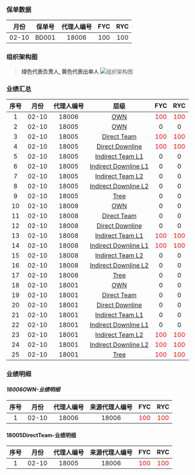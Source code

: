 
### 保单数据
|  月份 | 保单号  | 代理人编号  | FYC  | RYC  |
| :------------: | :------------: | :------------: | :------------: | :------------: |
|  02-10 | BD001  | 18006  | 100  | 100  |

### 组织架构图
>  **绿色代表负责人, 黄色代表出单人**
![组织架构图](https://kityminder-img.gz.bcebos.com/08601b51d0f5f969c874ba9aecef73c5d4bda411 "组织架构图")


### 业绩汇总
|序号|  月份 | 代理人编号  | 层级  | FYC  | RYC  |
| :------------: | :------------:| :------------: | :------------: | :------------: | :------------: |
|1|  02-10 | 18006  | <a href="#18006OWN">OWN</a>| <font color='red'>100</font>  | <font color='red'>100</font>|
|2|  02-10 | 18005  | <a href="#18005OWN">OWN</a>| 0| 0|
|3|  02-10 | 18005  | <a href="#18005DirectTeam">Direct Team</a>| <font color='red'>100</font>| <font color='red'>100</font>|
|4|  02-10 | 18005  | <a href="#18005DirectDownline">Direct Downline</a>| <font color='red'>100</font>| <font color='red'>100</font>|
|5|  02-10 | 18005  | <a href="#18005IndirectTeamL1">Indirect Team L1</a>| 0| 0|
|6|  02-10 | 18005  | <a href="#18005IndirectDownlineL1">Indirect Downline L1</a>| 0| 0|
|7|  02-10 | 18005  | <a href="#18005IndirectTeamL2">Indirect Team L2</a>| 0| 0|
|8|  02-10 | 18005  | <a href="#18005IndirectDownlineL2">Indirect Downline L2</a>| 0| 0|
|9|  02-10 | 18005  | <a href="#18005Tree">Tree</a>| 0| 0|
|10|  02-10 | 18008  | <a href="#18008OWN">OWN</a>| 0| 0|
|11|  02-10 | 18008  | <a href="#18008DirectTeam">Direct Team</a>| 0| 0|
|12|  02-10 | 18008  | <a href="#18008DirectDownline">Direct Downline</a>| 0| 0|
|13|  02-10 | 18008  | <a href="#18008IndirectTeamL1">Indirect Team L1</a>| <font color='red'>100</font>| <font color='red'>100</font>|
|14|  02-10 | 18008  | <a href="#18008IndirectDownlineL1">Indirect Downline L1</a>| <font color='red'>100</font>| <font color='red'>100</font>|
|15|  02-10 | 18008  | <a href="#18008IndirectTeamL2">Indirect Team L2</a>| 0| 0|
|16|  02-10 | 18008  | <a href="#18008IndirectDownlineL2">Indirect Downline L2</a>| 0| 0|
|17|  02-10 | 18008  | <a href="#18008Tree">Tree</a>| 0| 0|
|18|  02-10 | 18001  | <a href="#18001OWN">OWN</a>| 0| 0|
|19|  02-10 | 18001  | <a href="#18001DirectTeam">Direct Team</a>| 0| 0|
|20|  02-10 | 18001  | <a href="#18001DirectDownline">Direct Downline</a>| 0| 0|
|21|  02-10 | 18001  | <a href="#18001IndirectTeamL1">Indirect Team L1</a>| 0| 0|
|22|  02-10 | 18001  | <a href="#18001IndirectDownlineL1">Indirect Downline L1</a>| 0| 0|
|23|  02-10 | 18001  | <a href="#18001IndirectTeamL2">Indirect Team L2</a>| <font color='red'>100</font>| <font color='red'>100</font>|
|24|  02-10 | 18001  | <a href="#18001IndirectDownlineL2">Indirect Downline L2</a>| <font color='red'>100</font>| <font color='red'>100</font>|
|25|  02-10 | 18001  | <a href="#18001Tree">Tree</a>| <font color='red'>100</font>| <font color='red'>100</font>|

### 业绩明细
#### <a name='18006OWN'>*18006OWN-业绩明细*</a>
|序号|  月份 | 代理人编号  | 来源代理人编号  | FYC  | RYC  |
| :------------: | :------------:| :------------: | :------------: | :------------: | :------------: |
|1|  02-10 | 18006  | 18006| <font color='red'>100</font>  | <font color='red'>100</font>|

#### <a name='18005DirectTeam'>18005DirectTeam-业绩明细</a>
|序号|  月份 | 代理人编号  | 来源代理人编号  | FYC  | RYC  |
| :------------: | :------------:| :------------: | :------------: | :------------: | :------------: |
|1|  02-10 | 18005  | 18006| <font color='red'>100</font>  | <font color='red'>100</font>|

